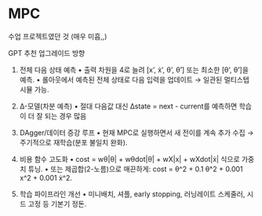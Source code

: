 # MPC
수업 프로젝트였던 것 (매우 미흡,,)

 GPT 추천 업그레이드 방향
1.	전체 다음 상태 예측
•	출력 차원을 4로 늘려 [x’, ẋ’, θ’, θ̇’] 또는 최소한 [θ’, θ̇’]을 예측.
•	롤아웃에서 예측된 전체 상태로 다음 입력을 업데이트 → 일관된 멀티스텝 시뮬 가능.

2.	Δ-모델(차분 예측)
•	절대 다음값 대신 Δstate = next - current를 예측하면 학습이 더 잘 되는 경우 많음

3.	DAgger/데이터 증강 루프
•	현재 MPC로 실행하면서 새 전이를 계속 추가 수집 → 주기적으로 재학습(분포 불일치 완화).
	
4.	비용 함수 고도화
•	cost = wθ|θ| + wθdot|θ̇| + wX|x| + wXdot|ẋ| 식으로 가중치 튜닝.
•	또는 제곱합(2-노름)으로 매끈하게: cost = θ^2 + 0.1 θ̇^2 + 0.001 x^2 + 0.001 ẋ^2.
	
5.	학습 파이프라인 개선
•	미니배치, 셔플, early stopping, 러닝레이트 스케줄러, 시드 고정 등 기본기 정돈.

